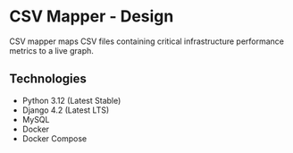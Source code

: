 # CSV Mapper - Design
CSV mapper maps CSV files containing critical infrastructure performance metrics
to a live graph.

## Technologies
- Python 3.12 (Latest Stable)
- Django 4.2 (Latest LTS)
- MySQL
- Docker
- Docker Compose
